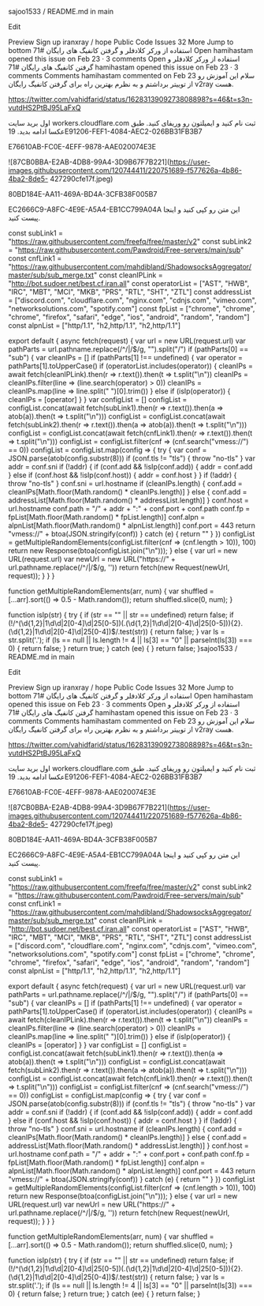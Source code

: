 sajoo1533
/
README.md
in
main

Edit

Preview
Sign up iranxray / hope Public Code Issues 32 More Jump to bottom استفاده از ورکر کلادفلر و گرفتن کانفیگ های رایگان #71 Open hamihastam opened this issue on Feb 23 · 3 comments Open استفاده از ورکر کلادفلر و گرفتن کانفیگ های رایگان #71 hamihastam opened this issue on Feb 23 · 3 comments Comments hamihastam commented on Feb 23 سلام این آموزش رو از توییتر برداشتم و به نظرم بهترین راه برای گرفتن کانفیگ رایگان v2ray هست.

https://twitter.com/vahidfarid/status/1628313909273808898?s=46&t=s3n-vutdHS2PtBJ95LaFxQ

اول برید سایت workers.cloudflare.com ثبت نام کنید و ایمیلتون رو وریفای کنید. طبق عکسا ادامه بدید. 19E91206-FEF1-4084-AEC2-026BB31FB3B7

E76610AB-FC0E-4EFF-9878-AAE020074E3E

![87CB0BBA-E2AB-4DB8-99A4-3D9B67F7B221](https://user-images.githubusercontent.com/120744411/220751689-f577626a-4b86-4ba2-8de5- 427290cfe17f.jpeg)

80BD184E-AA11-469A-BD4A-3CFB38F005B7

EC2666C9-A8FC-4E9E-A5A4-EB1CC799A04A این متن رو کپی کنید و اینجا پیست کنید.

const subLink1 = "https://raw.githubusercontent.com/freefq/free/master/v2" const subLink2 = "https://raw.githubusercontent.com/Pawdroid/Free-servers/main/sub" const cnfLink1 = "https://raw.githubusercontent.com/mahdibland/ShadowsocksAggregator/master/sub/sub_merge.txt" const cleanIPLink = "http://bot.sudoer.net/best.cf.iran.all" const operatorList = ["AST", "HWB", "IRC", "MBT", "MCI", "MKB", "PRS", "RTL", "SHT", "ZTL"] const addressList = ["discord.com", "cloudflare.com", "nginx.com", "cdnjs.com", "vimeo.com", "networksolutions.com", "spotify.com"] const fpList = ["chrome", "chrome", "chrome", "firefox", "safari", "edge", "ios", "android", "random", "random"] const alpnList = ["http/1.1", "h2,http/1.1", "h2,http/1.1"]

export default { async fetch(request) { var url = new URL(request.url) var pathParts = url.pathname.replace(/^/|/$/g, "").split("/") if (pathParts[0] == "sub") { var cleanIPs = [] if (pathParts[1] !== undefined) { var operator = pathParts[1].toUpperCase() if (operatorList.includes(operator)) { cleanIPs = await fetch(cleanIPLink).then(r => r.text()).then(t => t.split("\n")) cleanIPs = cleanIPs.filter(line => (line.search(operator) > 0)) cleanIPs = cleanIPs.map(line => line.split(" ")[0].trim()) } else if (isIp(operator)) { cleanIPs = [operator] } } var configList = [] configList = configList.concat(await fetch(subLink1).then(r => r.text()).then(a => atob(a)).then(t => t.split("\n"))) configList = configList.concat(await fetch(subLink2).then(r => r.text()).then(a => atob(a)).then(t => t.split("\n"))) configList = configList.concat(await fetch(cnfLink1).then(r => r.text()).then(t => t.split("\n"))) configList = configList.filter(cnf => (cnf.search("vmess://") == 0)) configList = configList.map(config => { try { var conf = JSON.parse(atob(config.substr(8))) if (conf.tls != "tls") { throw "no-tls" } var addr = conf.sni if (!addr) { if (conf.add && !isIp(conf.add)) { addr = conf.add } else if (conf.host && !isIp(conf.host)) { addr = conf.host } } if (!addr) { throw "no-tls" } conf.sni = url.hostname if (cleanIPs.length) { conf.add = cleanIPs[Math.floor(Math.random() * cleanIPs.length)] } else { conf.add = addressList[Math.floor(Math.random() * addressList.length)] } conf.host = url.hostname conf.path = "/" + addr + ":" + conf.port + conf.path conf.fp = fpList[Math.floor(Math.random() * fpList.length)] conf.alpn = alpnList[Math.floor(Math.random() * alpnList.length)] conf.port = 443 return "vmess://" + btoa(JSON.stringify(conf)) } catch (e) { return "" } }) configList = getMultipleRandomElements(configList.filter(cnf => (cnf.length > 10)), 100) return new Response(btoa(configList.join("\n"))); } else { var url = new URL(request.url) var newUrl = new URL("https://" + url.pathname.replace(/^/|/$/g, '')) return fetch(new Request(newUrl, request)); } } }

function getMultipleRandomElements(arr, num) { var shuffled = [...arr].sort(() => 0.5 - Math.random()); return shuffled.slice(0, num); }

function isIp(str) { try { if (str == "" || str == undefined) return false; if (!/^(\d{1,2}|1\d\d|2[0-4]\d|25[0-5])(.(\d{1,2}|1\d\d|2[0-4]\d|25[0-5])){2}.(\d{1,2}|1\d\d|2[0-4]\d|25[0-4])$/.test(str)) { return false; } var ls = str.split('.'); if (ls == null || ls.length != 4 || ls[3] == "0" || parseInt(ls[3]) === 0) { return false; } return true; } catch (ee) { } return false; }sajoo1533
/
README.md
in
main

Edit

Preview
Sign up iranxray / hope Public Code Issues 32 More Jump to bottom استفاده از ورکر کلادفلر و گرفتن کانفیگ های رایگان #71 Open hamihastam opened this issue on Feb 23 · 3 comments Open استفاده از ورکر کلادفلر و گرفتن کانفیگ های رایگان #71 hamihastam opened this issue on Feb 23 · 3 comments Comments hamihastam commented on Feb 23 سلام این آموزش رو از توییتر برداشتم و به نظرم بهترین راه برای گرفتن کانفیگ رایگان v2ray هست.

https://twitter.com/vahidfarid/status/1628313909273808898?s=46&t=s3n-vutdHS2PtBJ95LaFxQ

اول برید سایت workers.cloudflare.com ثبت نام کنید و ایمیلتون رو وریفای کنید. طبق عکسا ادامه بدید. 19E91206-FEF1-4084-AEC2-026BB31FB3B7

E76610AB-FC0E-4EFF-9878-AAE020074E3E

![87CB0BBA-E2AB-4DB8-99A4-3D9B67F7B221](https://user-images.githubusercontent.com/120744411/220751689-f577626a-4b86-4ba2-8de5- 427290cfe17f.jpeg)

80BD184E-AA11-469A-BD4A-3CFB38F005B7

EC2666C9-A8FC-4E9E-A5A4-EB1CC799A04A این متن رو کپی کنید و اینجا پیست کنید.

const subLink1 = "https://raw.githubusercontent.com/freefq/free/master/v2" const subLink2 = "https://raw.githubusercontent.com/Pawdroid/Free-servers/main/sub" const cnfLink1 = "https://raw.githubusercontent.com/mahdibland/ShadowsocksAggregator/master/sub/sub_merge.txt" const cleanIPLink = "http://bot.sudoer.net/best.cf.iran.all" const operatorList = ["AST", "HWB", "IRC", "MBT", "MCI", "MKB", "PRS", "RTL", "SHT", "ZTL"] const addressList = ["discord.com", "cloudflare.com", "nginx.com", "cdnjs.com", "vimeo.com", "networksolutions.com", "spotify.com"] const fpList = ["chrome", "chrome", "chrome", "firefox", "safari", "edge", "ios", "android", "random", "random"] const alpnList = ["http/1.1", "h2,http/1.1", "h2,http/1.1"]

export default { async fetch(request) { var url = new URL(request.url) var pathParts = url.pathname.replace(/^/|/$/g, "").split("/") if (pathParts[0] == "sub") { var cleanIPs = [] if (pathParts[1] !== undefined) { var operator = pathParts[1].toUpperCase() if (operatorList.includes(operator)) { cleanIPs = await fetch(cleanIPLink).then(r => r.text()).then(t => t.split("\n")) cleanIPs = cleanIPs.filter(line => (line.search(operator) > 0)) cleanIPs = cleanIPs.map(line => line.split(" ")[0].trim()) } else if (isIp(operator)) { cleanIPs = [operator] } } var configList = [] configList = configList.concat(await fetch(subLink1).then(r => r.text()).then(a => atob(a)).then(t => t.split("\n"))) configList = configList.concat(await fetch(subLink2).then(r => r.text()).then(a => atob(a)).then(t => t.split("\n"))) configList = configList.concat(await fetch(cnfLink1).then(r => r.text()).then(t => t.split("\n"))) configList = configList.filter(cnf => (cnf.search("vmess://") == 0)) configList = configList.map(config => { try { var conf = JSON.parse(atob(config.substr(8))) if (conf.tls != "tls") { throw "no-tls" } var addr = conf.sni if (!addr) { if (conf.add && !isIp(conf.add)) { addr = conf.add } else if (conf.host && !isIp(conf.host)) { addr = conf.host } } if (!addr) { throw "no-tls" } conf.sni = url.hostname if (cleanIPs.length) { conf.add = cleanIPs[Math.floor(Math.random() * cleanIPs.length)] } else { conf.add = addressList[Math.floor(Math.random() * addressList.length)] } conf.host = url.hostname conf.path = "/" + addr + ":" + conf.port + conf.path conf.fp = fpList[Math.floor(Math.random() * fpList.length)] conf.alpn = alpnList[Math.floor(Math.random() * alpnList.length)] conf.port = 443 return "vmess://" + btoa(JSON.stringify(conf)) } catch (e) { return "" } }) configList = getMultipleRandomElements(configList.filter(cnf => (cnf.length > 10)), 100) return new Response(btoa(configList.join("\n"))); } else { var url = new URL(request.url) var newUrl = new URL("https://" + url.pathname.replace(/^/|/$/g, '')) return fetch(new Request(newUrl, request)); } } }

function getMultipleRandomElements(arr, num) { var shuffled = [...arr].sort(() => 0.5 - Math.random()); return shuffled.slice(0, num); }

function isIp(str) { try { if (str == "" || str == undefined) return false; if (!/^(\d{1,2}|1\d\d|2[0-4]\d|25[0-5])(.(\d{1,2}|1\d\d|2[0-4]\d|25[0-5])){2}.(\d{1,2}|1\d\d|2[0-4]\d|25[0-4])$/.test(str)) { return false; } var ls = str.split('.'); if (ls == null || ls.length != 4 || ls[3] == "0" || parseInt(ls[3]) === 0) { return false; } return true; } catch (ee) { } return false; }
